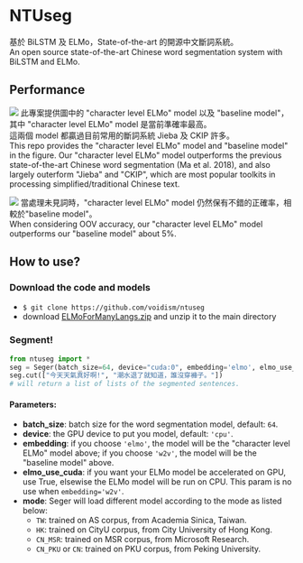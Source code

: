 # NTUseg
基於 BiLSTM 及 ELMo，State-of-the-art 的開源中文斷詞系統。  
An open source state-of-the-art Chinese word segmentation system with BiLSTM and ELMo.


## Performance
![](https://i.imgur.com/H9w9EFm.png)
此專案提供圖中的 "character level ELMo" model 以及 "baseline model"，其中 "character level ELMo" model 是當前準確率最高。  
這兩個 model 都贏過目前常用的斷詞系統 Jieba 及 CKIP 許多。  
This repo provides the "character level ELMo" model and "baseline model" in the figure. Our "character level ELMo" model outperforms the previous state-of-the-art Chinese word segmentation (Ma et al. 2018), and also largely outerform "Jieba" and "CKIP", which are most popular toolkits in processing simplified/traditional Chinese text.


![](https://i.imgur.com/Iw0zffr.png)
當處理未見詞時，"character level ELMo" model 仍然保有不錯的正確率，相較於"baseline model"。  
When considering OOV accuracy, our "character level ELMo" model outperforms our "baseline model" about 5%.

## How to use?
### Download the code and models
  - `$ git clone https://github.com/voidism/ntuseg`
  - download [ELMoForManyLangs.zip](https://www.dropbox.com/s/eiya6ztmjopprsm/ELMoForManyLangs.zip?dl=0) and unzip it to the main directory
### Segment!
  ```python
  from ntuseg import *
  seg = Seger(batch_size=64, device="cuda:0", embedding='elmo', elmo_use_cuda=True, mode="TW")
  seg.cut(["今天天氣真好啊!", "潮水退了就知道，誰沒穿褲子。"])
  # will return a list of lists of the segmented sentences.
  ```
#### Parameters:
  - **batch_size**: batch size for the word segmentation model, default: `64`.
  - **device**: the GPU device to put you model, default: `'cpu'`.
  - **embedding**: if you choose `'elmo'`, the model will be the "character level ELMo" model above; if you choose `'w2v'`, the model will be the "baseline model" above.
  - **elmo_use_cuda**: if you want your ELMo model be accelerated on GPU, use True, elsewise the ELMo model will be run on CPU. This param is no use when `embedding='w2v'`.
  - **mode**: Seger will load different model according to the mode as listed below:
    - `TW`: trained on AS corpus, from Academia Sinica, Taiwan.
    - `HK`: trained on CityU corpus, from City University of Hong Kong.
    - `CN_MSR`: trained on MSR corpus, from Microsoft Research.
    - `CN_PKU` or `CN`: trained on PKU corpus, from Peking University.
  
